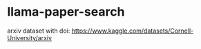 # llama-paper-search

arxiv dataset with doi: https://www.kaggle.com/datasets/Cornell-University/arxiv
